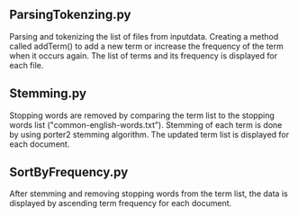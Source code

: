 <h2>ParsingTokenzing.py</h2>
Parsing and tokenizing the list of files from inputdata. Creating a method called addTerm() to add a new term or increase the frequency of the term when it occurs again. The list of terms and its frequency is displayed for each file.

<h2>Stemming.py</h2>
Stopping words are removed by comparing the term list to the stopping words list ("common-english-words.txt"). Stemming of each term is done by using porter2 stemming algorithm. The updated term list is displayed for each document.

<h2>SortByFrequency.py</h2>
After stemming and removing stopping words from the term list, the data is displayed by ascending term frequency for each document.  
